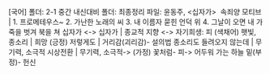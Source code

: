 [국어]
폴더: 2-1 중간 내신대비
폴더: 최종정리
파일: 윤동주, <십자가>
​
속죄양 모티브			| 1. 프로메테우스~ 2. 가난한 노래의 씨 3. 내 이름자 묻힌 언덕 위 4. 그날이 오면 내 가죽을 벗겨 북을 쳐
십자가 <-> 십자가			| 종교적 지향 <-> 자기희생: 피 (색채어)
햇빛, 종소리			| 희망 (긍정)
저렇게도			| 거리감(괴리감)- 설의법
종소리도 들려오지 않는데			| 무기력, 소극적
시상전환			| 무기력, 소극적-> (가정) 꽃처럼- 피-> 어두워 가는 하늘 밑(부정)- 헌신
